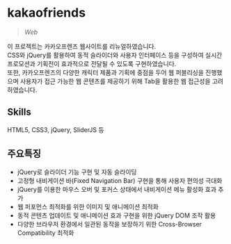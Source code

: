# **kakaofriends**
>*Web*

이 프로젝트는 카카오프렌즈 웹사이트를 리뉴얼하였습니다.
</br>CSS와 jQuery를 활용하여 동적 슬라이더와 사용자 인터페이스 등을 구성하여 실시간 프로모션과 기획전이 효과적으로 전달될 수 있도록 구현하였습니다.
</br>또한, 카카오프렌즈의 다양한 캐릭터 제품과 기획에 중점을 두어 웹 퍼블리싱을 진행했으며 사용자가 접근 가능한 웹 콘텐츠를 제공하기 위해 Tab을 활용한 웹 접근성을 고려하였습니다.

## Skills
HTML5, CSS3, jQuery, SliderJS 등 

## 주요특징
* jQuery로 슬라이더 기능 구현 및 자동 슬라이딩
* 고정형 내비게이션 바(Fixed Navigation Bar) 구현을 통해 사용자 편의성 극대화
* jQuery를 이용한 마우스 오버 및 포커스 상태에서 내비게이션 메뉴 활성화 효과 추가
* 웹 퍼포먼스 최적화를 위한 이미지 및 애니메이션 최적화 
* 동적 콘텐츠 업데이트 및 애니메이션 효과 구현을 위한 jQuery DOM 조작 활용
* 다양한 브라우저 환경에서 일관된 동작을 보장하기 위한 Cross-Browser Compatibility 최적화

